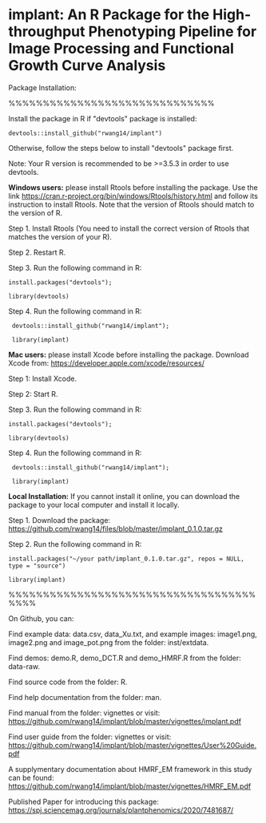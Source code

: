 # implant: An R Package for the High-throughput Phenotyping Pipeline for Image Processing and Functional Growth Curve Analysis

Package Installation:    

%%%%%%%%%%%%%%%%%%%%%%%%%%%%%%

Install the package in R if "devtools" package is installed:

    devtools::install_github("rwang14/implant")

Otherwise, follow the steps below to install "devtools" package first.

Note: Your R version is recommended to be >=3.5.3 in order to use devtools.

**Windows users:** 
please install Rtools before installing the package. Use the link https://cran.r-project.org/bin/windows/Rtools/history.html and follow its instruction to install Rtools. Note that the version of Rtools should match to the version of R.

  Step 1. Install Rtools (You need to install the correct version of Rtools that matches the version of your R).

  Step 2. Restart R.

  Step 3. Run the following command in R:
    
    install.packages("devtools");

    library(devtools)

  Step 4. Run the following command in R:
  
     devtools::install_github("rwang14/implant");
     
     library(implant)

**Mac users:** please install Xcode before installing the package. Download Xcode from: https://developer.apple.com/xcode/resources/

  Step 1: Install Xcode.

  Step 2: Start R.

  Step 3. Run the following command in R:
    
    install.packages("devtools");

    library(devtools)

  Step 4. Run the following command in R:
  
     devtools::install_github("rwang14/implant");
     
     library(implant)
 **Local Installation:** If you cannot install it online, you can download the package to your local computer and install it locally. 
 
 Step 1. Download the package: https://github.com/rwang14/files/blob/master/implant_0.1.0.tar.gz
 
 Step 2. Run the following command in R:
 
    install.packages("~/your path/implant_0.1.0.tar.gz", repos = NULL, type = "source")
 
    library(implant)
 
%%%%%%%%%%%%%%%%%%%%%%%%%%%%%%%%%%%%%%%%

On Github, you can:

Find example data: data.csv, data_Xu.txt, and example images: image1.png, image2.png and image_pot.png from the folder: inst/extdata.

Find demos: demo.R, demo_DCT.R and demo_HMRF.R from the folder: data-raw.

Find source code from the folder: R.

Find help documentation from the folder: man.

Find manual from the  folder: vignettes or visit: https://github.com/rwang14/implant/blob/master/vignettes/implant.pdf

Find user guide from the folder: vignettes or visit: https://github.com/rwang14/implant/blob/master/vignettes/User%20Guide.pdf

A supplymentary documentation about HMRF_EM framework in this study can be found: https://github.com/rwang14/implant/blob/master/vignettes/HMRF_EM.pdf

Published Paper for introducing this package: https://spj.sciencemag.org/journals/plantphenomics/2020/7481687/
